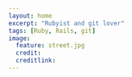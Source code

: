 ```yaml
---
layout: home
excerpt: "Rubyist and git lover"
tags: [Ruby, Rails, git]
image:
  feature: street.jpg
  credit:
  creditlink:
---
```

